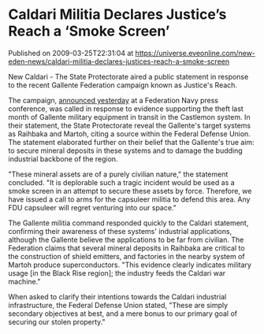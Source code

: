 # Caldari Militia Declares Justice’s Reach a ‘Smoke Screen’
Published on 2009-03-25T22:31:04 at https://universe.eveonline.com/new-eden-news/caldari-militia-declares-justices-reach-a-smoke-screen

New Caldari - The State Protectorate aired a public statement in response to the recent Gallente Federation campaign known as Justice's Reach.

The campaign, [announced yesterday]( http://www.eveonline.com/news.asp?a=single&nid=2931&tid=5) at a Federation Navy press conference, was called in response to evidence supporting the theft last month of Gallente military equipment in transit in the Castlemon system. In their statement, the State Protectorate reveal the Gallente's target systems as Raihbaka and Martoh, citing a source within the Federal Defense Union. The statement elaborated further on their belief that the Gallente's true aim: to secure mineral deposits in these systems and to damage the budding industrial backbone of the region.

"These mineral assets are of a purely civilian nature," the statement concluded. "It is deplorable such a tragic incident would be used as a smoke screen in an attempt to secure these assets by force. Therefore, we have issued a call to arms for the capsuleer militia to defend this area. Any FDU capsuleer will regret venturing into our space."

The Gallente militia command responded quickly to the Caldari statement, confirming their  awareness of these systems' industrial applications, although the Gallente believe the applications to be far from civilian. The Federation claims that several mineral deposits in Raihbaka are critical to the construction of shield emitters, and factories in the nearby system of Martoh produce superconductors. "This evidence clearly indicates military usage [in the Black Rise region]; the industry feeds the Caldari war machine."

When asked to clarify their intentions towards the Caldari industrial infrastructure, the Federal Defense Union stated, "These are simply secondary objectives at best, and a mere bonus to our primary goal of securing our stolen property."
